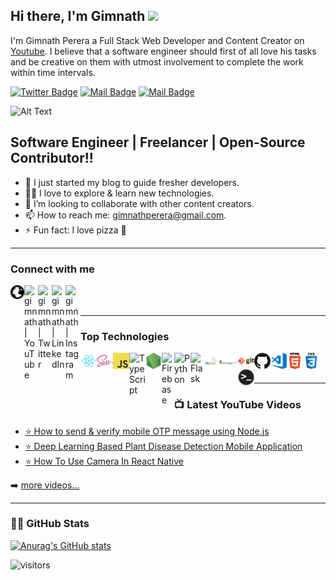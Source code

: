 ## Hi there, I'm Gimnath <img src="https://raw.githubusercontent.com/MartinHeinz/MartinHeinz/master/wave.gif" width="30px">
I'm Gimnath Perera a Full Stack Web Developer and Content Creator on [Youtube](https://www.youtube.com/channel/UCLY1amfukR7T-bbYYRcSyTg). I believe that a software engineer should first of all love his tasks and be creative on them with utmost involvement to complete the work within time intervals.

[![Twitter Badge](https://img.shields.io/badge/-Website-1ca0f1?style=flat&labelColor=1ca0f1&logo=google&logoColor=white&link=https://twitter.com/Ipenywis)](https://gimnath-perera.herokuapp.com/) 
[![Mail Badge](https://img.shields.io/badge/-Encrypted-e74c3c?style=flat&labelColor=e74c3c&logo=youtube&logoColor=white)](https://www.youtube.com/channel/UCLY1amfukR7T-bbYYRcSyTg) 
 [![Mail Badge](https://img.shields.io/badge/-gimnathperera-c0392b?style=flat&labelColor=c0392b&logo=gmail&logoColor=white)](mailto:gimnathperera@gmail.com)

![Alt Text](https://media.giphy.com/media/CcwLAV11cALh3OuEJ5/giphy.gif)

## Software Engineer | Freelancer | Open-Source Contributor!!


- 🔭 I just started my blog to guide fresher developers.
- 👨‍💻 I love to explore & learn new technologies.
- 👯 I’m looking to collaborate with other content creators.
- 📫 How to reach me: gimnathperera@gmail.com.
- ⚡ Fun fact: I love pizza 🍕 
---
### Connect with me

[<img align="left" alt="gimnath.com" width="22px" src="https://raw.githubusercontent.com/iconic/open-iconic/master/svg/globe.svg" />][website]
[<img align="left" alt="gimnath | YouTube" width="22px" src="https://cdn.jsdelivr.net/npm/simple-icons@v3/icons/youtube.svg" />][youtube]
[<img align="left" alt="gimnath | Twitter" width="22px" src="https://cdn.jsdelivr.net/npm/simple-icons@v3/icons/twitter.svg" />][twitter]
[<img align="left" alt="gimnath | LinkedIn" width="22px" src="https://cdn.jsdelivr.net/npm/simple-icons@v3/icons/linkedin.svg" />][linkedin]
[<img align="left" alt="gimnath | Instagram" width="24px" src="https://api.iconify.design/mdi/dev-to.svg?width=24" />][devto]
<br />
<br />

---
### Top Technologies

[<img align="left" alt="React" width="26px" src="https://raw.githubusercontent.com/github/explore/80688e429a7d4ef2fca1e82350fe8e3517d3494d/topics/react/react.png" />][reactplaylist]
[<img align="left" alt="Sass" width="26px" src="https://raw.githubusercontent.com/github/explore/80688e429a7d4ef2fca1e82350fe8e3517d3494d/topics/sass/sass.png" />][cssplaylist]
[<img align="left" alt="JavaScript" width="26px" src="https://raw.githubusercontent.com/github/explore/80688e429a7d4ef2fca1e82350fe8e3517d3494d/topics/javascript/javascript.png" />][jsplaylist]
[<img align="left" alt="TypeScript" width="26px" src="https://api.iconify.design/logos/typescript-icon.svg?width=26" />][jsplaylist]
[<img align="left" alt="Node.js" width="26px" src="https://raw.githubusercontent.com/github/explore/80688e429a7d4ef2fca1e82350fe8e3517d3494d/topics/nodejs/nodejs.png" />][webdevplaylist]
[<img align="left" alt="Firebase" width="20px" src="https://api.iconify.design/logos/firebase.svg?width=24" />][webdevplaylist]
[<img align="left" alt="Python" width="26px" src="https://api.iconify.design/logos/python.svg?width=26" />][webdevplaylist]
[<img align="left" alt="Flask" width="20px" src="https://api.iconify.design/logos/flask.svg?width=26" />][jsplaylist]
[<img align="left" alt="MySQL" width="26px" src="https://raw.githubusercontent.com/github/explore/80688e429a7d4ef2fca1e82350fe8e3517d3494d/topics/mysql/mysql.png" />][webdevplaylist]
[<img align="left" alt="MongoDB" width="30px" src="https://raw.githubusercontent.com/github/explore/80688e429a7d4ef2fca1e82350fe8e3517d3494d/topics/mongodb/mongodb.png" />][webdevplaylist]
[<img align="left" alt="Git" width="26px" src="https://raw.githubusercontent.com/github/explore/80688e429a7d4ef2fca1e82350fe8e3517d3494d/topics/git/git.png" />][webdevplaylist]
[<img align="left" alt="GitHub" width="26px" src="https://raw.githubusercontent.com/github/explore/78df643247d429f6cc873026c0622819ad797942/topics/github/github.png" />][webdevplaylist]
[<img align="left" alt="Visual Studio Code" width="26px" src="https://raw.githubusercontent.com/github/explore/80688e429a7d4ef2fca1e82350fe8e3517d3494d/topics/visual-studio-code/visual-studio-code.png" />][webdevplaylist]
[<img align="left" alt="HTML5" width="26px" src="https://raw.githubusercontent.com/github/explore/80688e429a7d4ef2fca1e82350fe8e3517d3494d/topics/html/html.png" />][webdevplaylist]
[<img align="left" alt="CSS3" width="26px" src="https://raw.githubusercontent.com/github/explore/80688e429a7d4ef2fca1e82350fe8e3517d3494d/topics/css/css.png" />][cssplaylist]
[<img align="left" alt="Terminal" width="26px" src="https://raw.githubusercontent.com/github/explore/80688e429a7d4ef2fca1e82350fe8e3517d3494d/topics/terminal/terminal.png" />][webdevplaylist]

<br />
<br />

---

### 📺 Latest YouTube Videos

<!-- YOUTUBE:START -->

- [⭐ How to send & verify mobile OTP message using Node.js](https://www.youtube.com/watch?v=_E457tcq5KY&t=1s)
- [⭐ Deep Learning Based Plant Disease Detection Mobile Application](https://www.youtube.com/watch?v=tMptg9HYWo4&t=42s)
- [⭐ How To Use Camera In React Native](https://www.youtube.com/watch?v=2zSaNgP_7i4&t=1s)
<!-- YOUTUBE:END -->

➡️ [more videos...](https://www.youtube.com/channel/UCLY1amfukR7T-bbYYRcSyTg)

---



 ### 🐱‍💻 GitHub Stats

  [![Anurag's GitHub stats](https://github-readme-stats.vercel.app/api?username=Gimnath-Perera)](https://github.com/anuraghazra/github-readme-stats)


![visitors](https://visitor-badge.glitch.me/badge?page_id=Gimnath-Perera.Gimnath-Perera)

[website]: https://gimnath-perera.herokuapp.com/
[twitter]: https://twitter.com/codeSTACKr
[youtube]: https://www.youtube.com/channel/UCLY1amfukR7T-bbYYRcSyTg
[devto]: https://dev.to/gimnath
[linkedin]: https://www.linkedin.com/in/gimnath-perera
[webdevplaylist]: https://www.youtube.com/playlist?list=PLkwxH9e_vrAJ0WbEsFA9W3I1W-g_BTsbt
[jsplaylist]: https://www.youtube.com/playlist?list=PLkwxH9e_vrALRJKu7wfXby3MKeflhTu6B
[cssplaylist]: https://www.youtube.com/playlist?list=PLkwxH9e_vrALSdvZuEh6gqQdmDoDIoqz4
[reactplaylist]: https://www.youtube.com/playlist?list=PLkwxH9e_vrAK4TdffpxKY3QGyHCpxFcQ0




